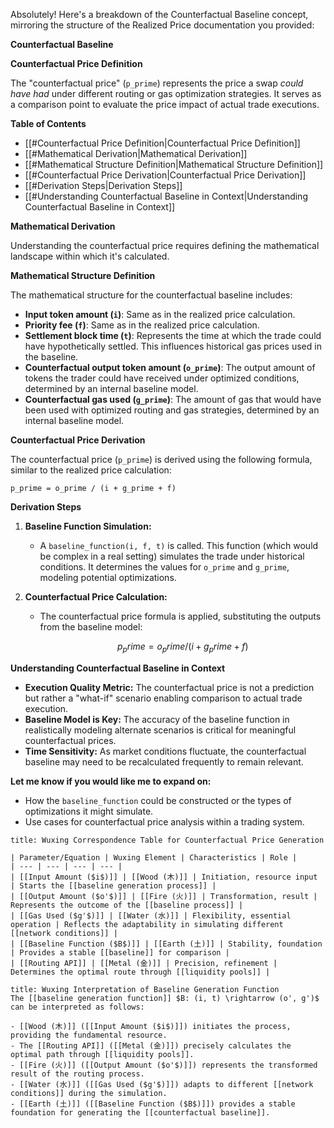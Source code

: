 Absolutely!  Here's a breakdown of the Counterfactual Baseline concept, mirroring the structure of the Realized Price documentation you provided:

**Counterfactual Baseline**

**Counterfactual Price Definition**

The "counterfactual price" (`p_prime`) represents the price a swap *could have had* under different routing or gas optimization strategies. It serves as a comparison point to evaluate the price impact of actual trade executions.

**Table of Contents**

* [[#Counterfactual Price Definition|Counterfactual Price Definition]]
* [[#Mathematical Derivation|Mathematical Derivation]]
* [[#Mathematical Structure Definition|Mathematical Structure Definition]]
* [[#Counterfactual Price Derivation|Counterfactual Price Derivation]]
* [[#Derivation Steps|Derivation Steps]]
* [[#Understanding Counterfactual Baseline in Context|Understanding Counterfactual Baseline in Context]]

**Mathematical Derivation**

Understanding the counterfactual price requires defining the mathematical landscape within which it's calculated.

**Mathematical Structure Definition**

The mathematical structure for the counterfactual baseline includes:

* **Input token amount (`i`)**: Same as in the realized price calculation.
* **Priority fee (`f`)**:  Same as in the realized price calculation.
* **Settlement block time (`t`)**: Represents the time at which the trade could have hypothetically settled. This influences historical gas prices used in the baseline.
* **Counterfactual output token amount (`o_prime`)**: The output amount of tokens the trader could have received under optimized conditions, determined by an internal baseline model.
* **Counterfactual gas used (`g_prime`)**: The amount of gas that would have been used with optimized routing and gas strategies, determined by an internal baseline model.

**Counterfactual Price Derivation**

The counterfactual price (`p_prime`) is derived using the following formula, similar to the realized price calculation:

```
p_prime = o_prime / (i + g_prime + f)
```

**Derivation Steps**

1. **Baseline Function Simulation:**
   * A `baseline_function(i, f, t)` is called. This function (which would be complex in a real setting) simulates the trade under historical conditions. It determines the values for `o_prime` and `g_prime`, modeling potential optimizations.

2. **Counterfactual Price Calculation:**
   * The counterfactual price formula is applied, substituting the outputs from the baseline model:
     ```math
      p_prime = o_prime / (i + g_prime + f) 
      ```

**Understanding Counterfactual Baseline in Context**

* **Execution Quality Metric:**  The counterfactual price is not a prediction but rather a "what-if" scenario enabling comparison to actual trade execution.
* **Baseline Model is Key:** The accuracy of the baseline function in realistically modeling alternate scenarios is critical for meaningful counterfactual prices.
* **Time Sensitivity:** As market conditions fluctuate, the counterfactual baseline may need to be recalculated frequently to remain relevant.

**Let me know if you would like me to expand on:**

* How the `baseline_function` could be constructed or the types of optimizations it might simulate.
* Use cases for counterfactual price analysis within a trading system. 

```ad-note
title: Wuxing Correspondence Table for Counterfactual Price Generation

| Parameter/Equation | Wuxing Element | Characteristics | Role |
| --- | --- | --- | --- |
| [[Input Amount ($i$)]] | [[Wood (木)]] | Initiation, resource input | Starts the [[baseline generation process]] |
| [[Output Amount ($o'$)]] | [[Fire (火)]] | Transformation, result | Represents the outcome of the [[baseline process]] |
| [[Gas Used ($g'$)]] | [[Water (水)]] | Flexibility, essential operation | Reflects the adaptability in simulating different [[network conditions]] |
| [[Baseline Function ($B$)]] | [[Earth (土)]] | Stability, foundation | Provides a stable [[baseline]] for comparison |
| [[Routing API]] | [[Metal (金)]] | Precision, refinement | Determines the optimal route through [[liquidity pools]] |
```

```ad-note
title: Wuxing Interpretation of Baseline Generation Function
The [[baseline generation function]] $B: (i, t) \rightarrow (o', g')$ can be interpreted as follows:

- [[Wood (木)]] ([[Input Amount ($i$)]]) initiates the process, providing the fundamental resource.
- The [[Routing API]] ([[Metal (金)]]) precisely calculates the optimal path through [[liquidity pools]].
- [[Fire (火)]] ([[Output Amount ($o'$)]]) represents the transformed result of the routing process.
- [[Water (水)]] ([[Gas Used ($g'$)]]) adapts to different [[network conditions]] during the simulation.
- [[Earth (土)]] ([[Baseline Function ($B$)]]) provides a stable foundation for generating the [[counterfactual baseline]].
```
